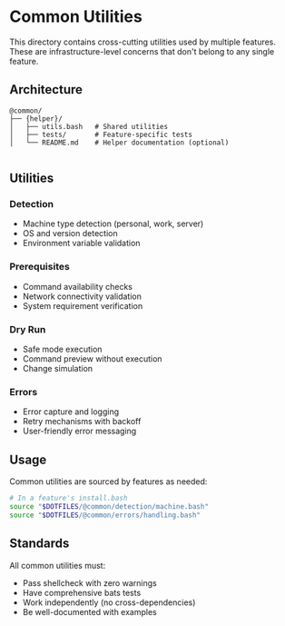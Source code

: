 # Common Utilities

This directory contains cross-cutting utilities used by multiple features. These are infrastructure-level concerns that don't belong to any single feature.

## Architecture

```
@common/
├── {helper}/
│   ├── utils.bash   # Shared utilities
│   ├── tests/       # Feature-specific tests
│   └── README.md    # Helper documentation (optional)
```

```

```

## Utilities

### Detection

- Machine type detection (personal, work, server)
- OS and version detection
- Environment variable validation

### Prerequisites

- Command availability checks
- Network connectivity validation
- System requirement verification

### Dry Run

- Safe mode execution
- Command preview without execution
- Change simulation

### Errors

- Error capture and logging
- Retry mechanisms with backoff
- User-friendly error messaging

## Usage

Common utilities are sourced by features as needed:

```bash
# In a feature's install.bash
source "$DOTFILES/@common/detection/machine.bash"
source "$DOTFILES/@common/errors/handling.bash"
```

## Standards

All common utilities must:

- Pass shellcheck with zero warnings
- Have comprehensive bats tests
- Work independently (no cross-dependencies)
- Be well-documented with examples
